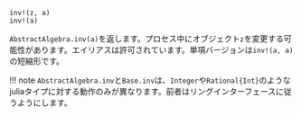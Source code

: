 ```
inv!(z, a)
inv!(a)
```

`AbstractAlgebra.inv(a)`を返します。プロセス中にオブジェクト`z`を変更する可能性があります。エイリアスは許可されています。単項バージョンは`inv!(a, a)`の短縮形です。

!!! note
    `AbstractAlgebra.inv`と`Base.inv`は、`Integer`や`Rational{Int}`のようなjuliaタイプに対する動作のみが異なります。前者はリングインターフェースに従うようにします。

